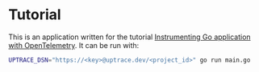 # Tutorial

This is an application written for the tutorial
[Instrumenting Go application with OpenTelemetry](https://docs.uptrace.dev/go-tutorial/). It can be
run with:

```bash
UPTRACE_DSN="https://<key>@uptrace.dev/<project_id>" go run main.go
```
